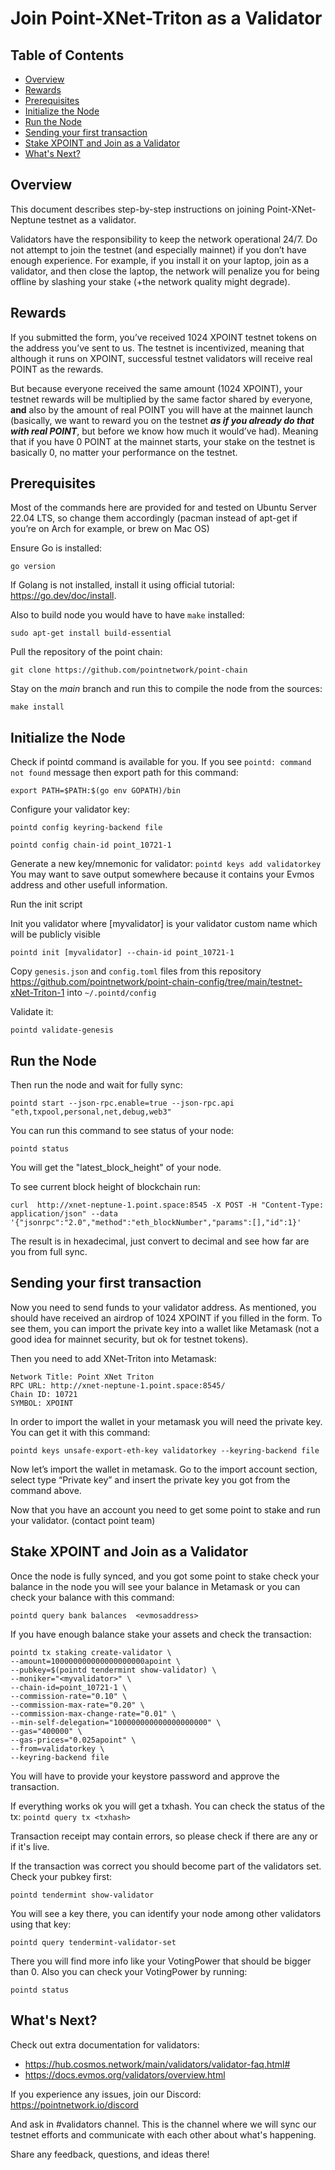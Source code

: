 # Join Point-XNet-Triton as a Validator

## Table of Contents

* [Overview](#overview)
* [Rewards](#rewards)
* [Prerequisites](#prerequisites)
* [Initialize the Node](#initialize-the-node)
* [Run the Node](#run-the-node)
* [Sending your first transaction](#sending-your-first-transaction)
* [Stake XPOINT and Join as a Validator](#stake-xpoint-and-join-as-a-validator)
* [What's Next?](#whats-next)

## Overview

This document describes step-by-step instructions on joining Point-XNet-Neptune testnet as a validator.

Validators have the responsibility to keep the network operational 24/7. Do not attempt to join the testnet (and especially mainnet) if you don’t have enough experience. For example, if you install it on your laptop, join as a validator, and then close the laptop, the network will penalize you for being offline by slashing your stake (+the network quality might degrade).

## Rewards

If you submitted the form, you’ve received 1024 XPOINT testnet tokens on the address you’ve sent to us. The testnet is incentivized, meaning that although it runs on XPOINT, successful testnet validators will receive real POINT as the rewards.

But because everyone received the same amount (1024 XPOINT), your testnet rewards will be multiplied by the same factor shared by everyone, **and** also by the amount of real POINT you will have at the mainnet launch (basically, we want to reward you on the testnet ***as if you already do that with real POINT***, but before we know how much it would’ve had). Meaning that if you have 0 POINT at the mainnet starts, your stake on the testnet is basically 0, no matter your performance on the testnet.

## Prerequisites

Most of the commands here are provided for and tested on Ubuntu Server 22.04 LTS, so change them accordingly (pacman instead of apt-get if you’re on Arch for example, or brew on Mac OS)

Ensure Go is installed:

```go version```

If Golang is not installed, install it using official tutorial: https://go.dev/doc/install.

Also to build node you would have to have `make` installed:

```sudo apt-get install build-essential```

Pull the repository of the point chain:

```git clone https://github.com/pointnetwork/point-chain```

Stay on the _main_ branch and run this to compile the node from the sources:

```make install```

## Initialize the Node

Check if pointd command is available for you. If you see ```pointd: command not found``` message then export path for this command:

```export PATH=$PATH:$(go env GOPATH)/bin```

Configure your validator key:

```pointd config keyring-backend file```

```pointd config chain-id point_10721-1```


Generate a new key/mnemonic for validator: ```pointd keys add validatorkey```
You may want to save output somewhere because it contains your Evmos address and other usefull information.

Run the init script

Init you validator where [myvalidator] is your validator custom name which will be publicly visible

```pointd init [myvalidator] --chain-id point_10721-1```

Copy `genesis.json` and `config.toml` files from this repository https://github.com/pointnetwork/point-chain-config/tree/main/testnet-xNet-Triton-1 into `~/.pointd/config`

Validate it:

```pointd validate-genesis```

## Run the Node

Then run the node and wait for fully sync:

```pointd start --json-rpc.enable=true --json-rpc.api "eth,txpool,personal,net,debug,web3"```

You can run this command to see status of your node:

```pointd status```

You will get the "latest_block_height" of your node.

To see current block height of blockchain run:

```curl  http://xnet-neptune-1.point.space:8545 -X POST -H "Content-Type: application/json" --data '{"jsonrpc":"2.0","method":"eth_blockNumber","params":[],"id":1}'```

The result is in hexadecimal, just convert to decimal and see how far are you from full sync.

## Sending your first transaction

Now you need to send funds to your validator address. As mentioned, you should have received an airdrop of 1024 XPOINT if you filled in the form. To see them, you can import the private key into a wallet like Metamask (not a good idea for mainnet security, but ok for testnet tokens).

Then you need to add XNet-Triton into Metamask:

```
Network Title: Point XNet Triton
RPC URL: http://xnet-neptune-1.point.space:8545/
Chain ID: 10721
SYMBOL: XPOINT
```

In order to import the wallet in your metamask you will need the private key. You can get it with this command:

```pointd keys unsafe-export-eth-key validatorkey --keyring-backend file```

Now let’s import the wallet in metamask. Go to the import account section, select type “Private key” and insert the private key you got from the command above.

Now that you have an account you need to get some point to stake and run your validator. (contact point team)

## Stake XPOINT and Join as a Validator

Once the node is fully synced, and you got some point to stake check your balance in the node you
will see your balance in Metamask or you can check your balance with this command:

```pointd query bank balances  <evmosaddress>```

If you have enough balance stake your assets and check the transaction:

```
pointd tx staking create-validator \
--amount=100000000000000000000apoint \
--pubkey=$(pointd tendermint show-validator) \
--moniker="<myvalidator>" \
--chain-id=point_10721-1 \
--commission-rate="0.10" \
--commission-max-rate="0.20" \
--commission-max-change-rate="0.01" \
--min-self-delegation="100000000000000000000" \
--gas="400000" \
--gas-prices="0.025apoint" \
--from=validatorkey \
--keyring-backend file
```

You will have to provide your keystore password and approve the transaction.

If everything works ok you will get a txhash. You can check the status of the tx: ```pointd query tx <txhash>```

Transaction receipt may contain errors, so please check if there are any or if it's live.

If the transaction was correct you should become part of the validators set. Check your pubkey first:

```pointd tendermint show-validator```

You will see a key there, you can identify your node among other validators using that key:

```pointd query tendermint-validator-set```

There you will find more info like your VotingPower that should be bigger than 0. Also you can check your VotingPower by running:

```pointd status```

## What's Next?

Check out extra documentation for validators:

- https://hub.cosmos.network/main/validators/validator-faq.html#
- https://docs.evmos.org/validators/overview.html

If you experience any issues, join our Discord: https://pointnetwork.io/discord

And ask in #validators channel. This is the channel where we will sync our testnet efforts and communicate with each other about what's happening.

Share any feedback, questions, and ideas there!
